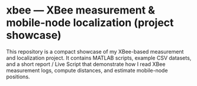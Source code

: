 # xbee — XBee measurement & mobile-node localization (project showcase)

This repository is a compact showcase of my XBee-based measurement and localization project. It contains MATLAB scripts, example CSV datasets, and a short report / Live Script that demonstrate how I read XBee measurement logs, compute distances, and estimate mobile-node positions.
